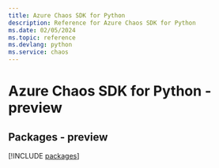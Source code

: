 ```yaml
---
title: Azure Chaos SDK for Python
description: Reference for Azure Chaos SDK for Python
ms.date: 02/05/2024
ms.topic: reference
ms.devlang: python
ms.service: chaos
---
```

# Azure Chaos SDK for Python - preview
## Packages - preview
[!INCLUDE [packages](chaos-index.md)]